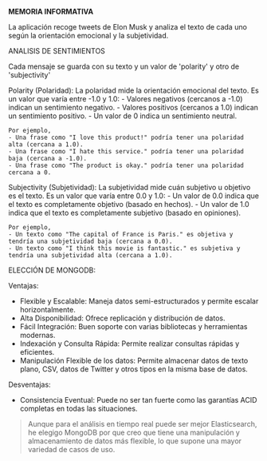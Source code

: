 **MEMORIA INFORMATIVA**

La aplicación recoge tweets de Elon Musk y analiza el texto de cada uno según la orientación emocional y la subjetividad.


ANALISIS DE SENTIMIENTOS

Cada mensaje se guarda con su texto y un valor de 'polarity' y otro de 'subjectivity'

Polarity (Polaridad):
    La polaridad mide la orientación emocional del texto. Es un valor que varía entre -1.0 y 1.0:
    - Valores negativos (cercanos a -1.0) indican un sentimiento negativo.
    - Valores positivos (cercanos a 1.0) indican un sentimiento positivo.
    - Un valor de 0 indica un sentimiento neutral.
    
    Por ejemplo,
    - Una frase como "I love this product!" podría tener una polaridad alta (cercana a 1.0).
    - Una frase como "I hate this service." podría tener una polaridad baja (cercana a -1.0).
    - Una frase como "The product is okay." podría tener una polaridad cercana a 0.

Subjectivity (Subjetividad):
    La subjetividad mide cuán subjetivo u objetivo es el texto. Es un valor que varía entre 0.0 y 1.0:
    - Un valor de 0.0 indica que el texto es completamente objetivo (basado en hechos).
    - Un valor de 1.0 indica que el texto es completamente subjetivo (basado en opiniones).
    
    Por ejemplo,
    - Un texto como "The capital of France is Paris." es objetiva y tendría una subjetividad baja (cercana a 0.0).
    - Un texto como "I think this movie is fantastic." es subjetiva y tendría una subjetividad alta (cercana a 1.0).


ELECCIÓN DE MONGODB:

Ventajas:
- Flexible y Escalable: Maneja datos semi-estructurados y permite escalar horizontalmente.
- Alta Disponibilidad: Ofrece replicación y distribución de datos.
- Fácil Integración: Buen soporte con varias bibliotecas y herramientas modernas.
- Indexación y Consulta Rápida: Permite realizar consultas rápidas y eficientes.
- Manipulación Flexible de los datos: Permite almacenar datos de texto plano, CSV, datos de Twitter y otros tipos en la misma base de datos.

Desventajas:
- Consistencia Eventual: Puede no ser tan fuerte como las garantías ACID completas en todas las situaciones.

> Aunque para el análisis en tiempo real puede ser mejor Elasticsearch, he elegigo MongoDB por que creo que tiene una manipulación y almacenamiento de datos más flexible, lo que supone una mayor variedad de casos de uso.
